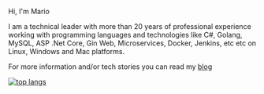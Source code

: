 Hi, I'm Mario

I am a technical leader with more than 20 years of professional experience working with programming languages and technologies like C#, Golang, MySQL, ASP .Net Core, Gin Web, Microservices, Docker, Jenkins, etc etc on Linux, Windows and Mac platforms.

For more information and/or tech stories you can read my [blog](https://mamcer.github.io/)

[![top langs](https://github-readme-stats.vercel.app/api/top-langs/?username=mamcer&layout=compact&theme=synthwave)](https://github.com/anuraghazra/github-readme-stats)
